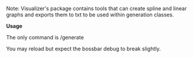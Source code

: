 Note: Visualizer's package contains tools that can create spline and linear graphs and exports them to txt to be used within generation classes.



**Usage**

The only command is /generate <worldname> 

You may reload but expect the bossbar debug to break slightly. 
